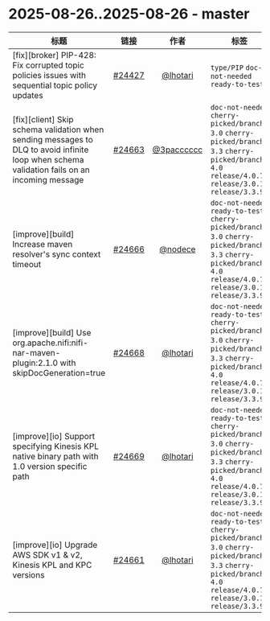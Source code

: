 # 2025-08-26..2025-08-26 - master
| 标题 | 链接 | 作者 | 标签 |
| - | :--: | :--: | - |
| [fix][broker] PIP-428: Fix corrupted topic policies issues with sequential topic policy updates | [#24427](https://github.com/apache/pulsar/pull/24427) | [@lhotari](https://github.com/lhotari) | `type/PIP` `doc-not-needed` `ready-to-test`  | 
| [fix][client] Skip schema validation when sending messages to DLQ to avoid infinite loop when schema validation fails on an incoming message | [#24663](https://github.com/apache/pulsar/pull/24663) | [@3pacccccc](https://github.com/3pacccccc) | `doc-not-needed` `cherry-picked/branch-3.0` `cherry-picked/branch-3.3` `cherry-picked/branch-4.0` `release/4.0.7` `release/3.0.14` `release/3.3.9`  | 
| [improve][build] Increase maven resolver's sync context timeout | [#24666](https://github.com/apache/pulsar/pull/24666) | [@nodece](https://github.com/nodece) | `doc-not-needed` `ready-to-test` `cherry-picked/branch-3.0` `cherry-picked/branch-3.3` `cherry-picked/branch-4.0` `release/4.0.7` `release/3.0.14` `release/3.3.9`  | 
| [improve][build] Use org.apache.nifi:nifi-nar-maven-plugin:2.1.0 with skipDocGeneration=true | [#24668](https://github.com/apache/pulsar/pull/24668) | [@lhotari](https://github.com/lhotari) | `doc-not-needed` `ready-to-test` `cherry-picked/branch-3.0` `cherry-picked/branch-3.3` `cherry-picked/branch-4.0` `release/4.0.7` `release/3.0.14` `release/3.3.9`  | 
| [improve][io] Support specifying Kinesis KPL native binary path with 1.0 version specific path | [#24669](https://github.com/apache/pulsar/pull/24669) | [@lhotari](https://github.com/lhotari) | `doc-not-needed` `ready-to-test` `cherry-picked/branch-3.0` `cherry-picked/branch-3.3` `cherry-picked/branch-4.0` `release/4.0.7` `release/3.0.14` `release/3.3.9`  | 
| [improve][io] Upgrade AWS SDK v1 & v2, Kinesis KPL and KPC versions | [#24661](https://github.com/apache/pulsar/pull/24661) | [@lhotari](https://github.com/lhotari) | `doc-not-needed` `ready-to-test` `cherry-picked/branch-3.0` `cherry-picked/branch-3.3` `cherry-picked/branch-4.0` `release/4.0.7` `release/3.0.14` `release/3.3.9`  | 
